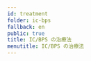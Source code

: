 ```yaml
---
id: treatment
folder: ic-bps
fallback: en
public: true
title: IC/BPS の治療法
menutitle: IC/BPS の治療法
---
```

